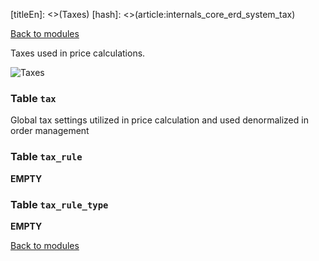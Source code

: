 [titleEn]: <>(Taxes)
[hash]: <>(article:internals_core_erd_system_tax)

[Back to modules](./../10-modules.md)

Taxes used in price calculations.

![Taxes](./dist/erd-shopware-core-system-tax.png)


### Table `tax`

Global tax settings utilized in price calculation and used denormalized in order management


### Table `tax_rule`

__EMPTY__


### Table `tax_rule_type`

__EMPTY__


[Back to modules](./../10-modules.md)
